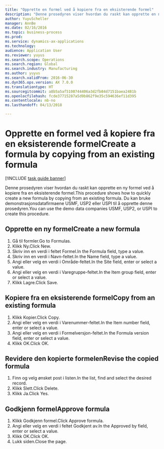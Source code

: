 ```yaml
--- 
title: "Opprette en formel ved å kopiere fra en eksisterende formel"
description: "Denne prosedyren viser hvordan du raskt kan opprette en ny formel ved å kopiere fra en eksisterende formel."
author: YuyuScheller
manager: AnnBe
ms.date: 02/16/2016
ms.topic: business-process
ms.prod: 
ms.service: dynamics-ax-applications
ms.technology: 
audience: Application User
ms.reviewer: yuyus
ms.search.scope: Operations
ms.search.region: Global
ms.search.industry: Manufacturing
ms.author: yuyus
ms.search.validFrom: 2016-06-30
ms.dyn365.ops.version: AX 7.0.0
ms.translationtype: HT
ms.sourcegitcommit: a8b5a5af5108744406a3d2fb84d7151baea2481b
ms.openlocfilehash: fcde37715287a5d9b862f9e35c594636ef11d395
ms.contentlocale: nb-no
ms.lasthandoff: 04/13/2018

---
```

# <a name="create-a-formula-by-copying-from-an-existing-formula"></a><span data-ttu-id="56a40-103">Opprette en formel ved å kopiere fra en eksisterende formel</span><span class="sxs-lookup"><span data-stu-id="56a40-103">Create a formula by copying from an existing formula</span></span>

[!INCLUDE [task guide banner](../../includes/task-guide-banner.md)]

<span data-ttu-id="56a40-104">Denne prosedyren viser hvordan du raskt kan opprette en ny formel ved å kopiere fra en eksisterende formel.</span><span class="sxs-lookup"><span data-stu-id="56a40-104">This procedure shows how to quickly create a new formula by copying from an existing formula.</span></span> <span data-ttu-id="56a40-105">Du kan bruke demonstrasjonsdatafirmaene USMF, USP2 eller USPI til å opprette denne prosedyren.</span><span class="sxs-lookup"><span data-stu-id="56a40-105">You can use the demo data companies USMF, USP2, or USPI to create this procedure.</span></span>


## <a name="create-a-new-formula"></a><span data-ttu-id="56a40-106">Opprette en ny formel</span><span class="sxs-lookup"><span data-stu-id="56a40-106">Create a new formula</span></span>
1. <span data-ttu-id="56a40-107">Gå til formler.</span><span class="sxs-lookup"><span data-stu-id="56a40-107">Go to Formulas.</span></span>
2. <span data-ttu-id="56a40-108">Klikk Ny.</span><span class="sxs-lookup"><span data-stu-id="56a40-108">Click New.</span></span>
3. <span data-ttu-id="56a40-109">Skriv inn en verdi i feltet Formel.</span><span class="sxs-lookup"><span data-stu-id="56a40-109">In the Formula field, type a value.</span></span>
4. <span data-ttu-id="56a40-110">Skriv inn en verdi i Navn-feltet.</span><span class="sxs-lookup"><span data-stu-id="56a40-110">In the Name field, type a value.</span></span>
5. <span data-ttu-id="56a40-111">Angi eller velg en verdi i Område-feltet.</span><span class="sxs-lookup"><span data-stu-id="56a40-111">In the Site field, enter or select a value.</span></span>
6. <span data-ttu-id="56a40-112">Angi eller velg en verdi i Varegruppe-feltet.</span><span class="sxs-lookup"><span data-stu-id="56a40-112">In the Item group field, enter or select a value.</span></span>
7. <span data-ttu-id="56a40-113">Klikk Lagre.</span><span class="sxs-lookup"><span data-stu-id="56a40-113">Click Save.</span></span>

## <a name="copy-from-an-existing-formula"></a><span data-ttu-id="56a40-114">Kopiere fra en eksisterende formel</span><span class="sxs-lookup"><span data-stu-id="56a40-114">Copy from an existing formula</span></span>
1. <span data-ttu-id="56a40-115">Klikk Kopier.</span><span class="sxs-lookup"><span data-stu-id="56a40-115">Click Copy.</span></span>
2. <span data-ttu-id="56a40-116">Angi eller velg en verdi i Varenummer-feltet.</span><span class="sxs-lookup"><span data-stu-id="56a40-116">In the Item number field, enter or select a value.</span></span>
3. <span data-ttu-id="56a40-117">Angi eller velg en verdi i Formelversjon-feltet.</span><span class="sxs-lookup"><span data-stu-id="56a40-117">In the Formula version field, enter or select a value.</span></span>
4. <span data-ttu-id="56a40-118">Klikk OK.</span><span class="sxs-lookup"><span data-stu-id="56a40-118">Click OK.</span></span>

## <a name="revise-the-copied-formula"></a><span data-ttu-id="56a40-119">Revidere den kopierte formelen</span><span class="sxs-lookup"><span data-stu-id="56a40-119">Revise the copied formula</span></span>
1. <span data-ttu-id="56a40-120">Finn og velg ønsket post i listen.</span><span class="sxs-lookup"><span data-stu-id="56a40-120">In the list, find and select the desired record.</span></span>
2. <span data-ttu-id="56a40-121">Klikk Slett.</span><span class="sxs-lookup"><span data-stu-id="56a40-121">Click Delete.</span></span>
3. <span data-ttu-id="56a40-122">Klikk Ja.</span><span class="sxs-lookup"><span data-stu-id="56a40-122">Click Yes.</span></span>

## <a name="approve-formula"></a><span data-ttu-id="56a40-123">Godkjenn formel</span><span class="sxs-lookup"><span data-stu-id="56a40-123">Approve formula</span></span>
1. <span data-ttu-id="56a40-124">Klikk Godkjenn formel.</span><span class="sxs-lookup"><span data-stu-id="56a40-124">Click Approve formula.</span></span>
2. <span data-ttu-id="56a40-125">Angi eller velg en verdi i feltet Godkjent av.</span><span class="sxs-lookup"><span data-stu-id="56a40-125">In the Approved by field, enter or select a value.</span></span>
3. <span data-ttu-id="56a40-126">Klikk OK.</span><span class="sxs-lookup"><span data-stu-id="56a40-126">Click OK.</span></span>
4. <span data-ttu-id="56a40-127">Lukk siden.</span><span class="sxs-lookup"><span data-stu-id="56a40-127">Close the page.</span></span>


